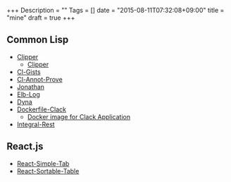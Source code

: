 +++
Description = ""
Tags = []
date = "2015-08-11T07:32:08+09:00"
title = "mine"
draft = true
+++

Common Lisp
---

- [Clipper](https://github.com/Rudolph-Miller/clipper)
  - [Clipper](/2015/08/10/introduction-to-clipper/)
- [Cl-Gists](https://github.com/Rudolph-Miller/cl-gists)
- [Cl-Annot-Prove](https://github.com/Rudolph-Miller/cl-annot-prove)
- [Jonathan](https://github.com/Rudolph-Miller/jonathan)
- [Elb-Log](https://github.com/Rudolph-Miller/elb-log)
- [Dyna](https://github.com/Rudolph-Miller/dyna)
- [Dockerfile-Clack](https://github.com/Rudolph-Miller/dockerfile-clack)
  - [Docker image for Clack Application](/2015/08/20/docker-image-for-clack-application/)
- [Integral-Rest](https://github.com/Rudolph-Miller/integral-rest)


React.js
---

- [React-Simple-Tab](https://github.com/Rudolp-Miller/react-simple-tab)
- [React-Sortable-Table](https://github.com/Rudolp-Miller/react-sortable-table)
